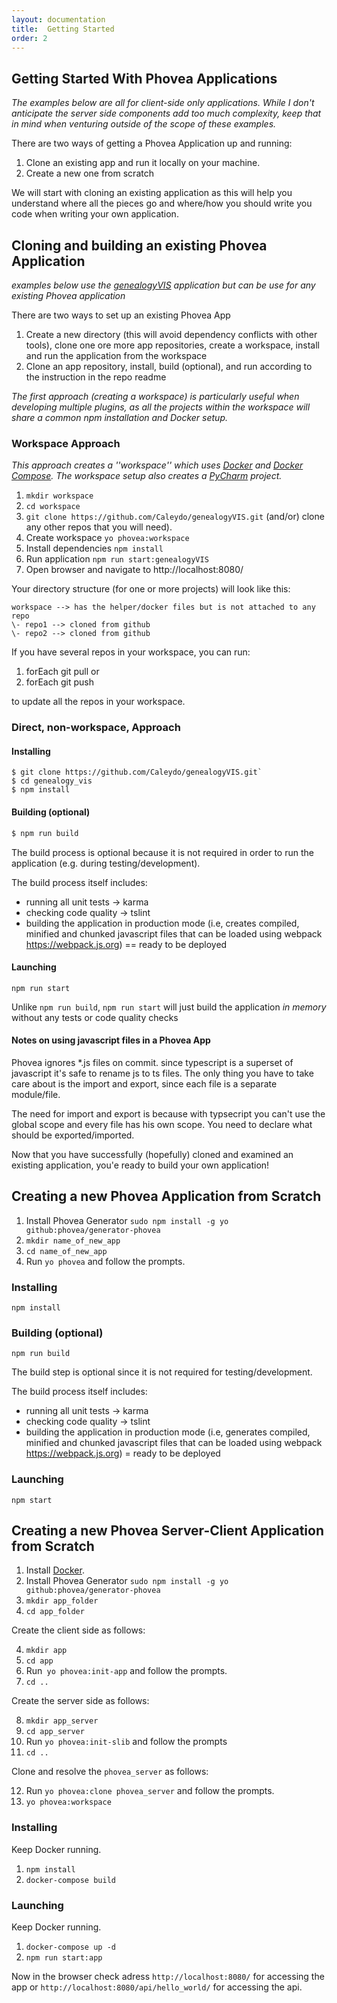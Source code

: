 ```yaml
---
layout: documentation
title:  Getting Started
order: 2
---
```


## Getting Started With Phovea Applications

*The examples below are all for client-side only applications. While I don't anticipate the server side components add too much complexity, keep that in mind when venturing outside of the scope of these examples.*

There are two ways of getting a Phovea Application up and running:

 1. Clone an existing app and run it locally on your machine.
 2. Create a new one from scratch

We will start with cloning an existing application as this will help you understand where all the pieces go and where/how you should write you code when writing your own application.

## Cloning and building an existing Phovea Application

*examples below use the [genealogyVIS](https://github.com/Caleydo/genealogyVIS/) application but can be use for any existing Phovea application*

There are two ways to set up an existing Phovea App

 1. Create a new directory (this will avoid dependency conflicts with other tools), clone  one ore more app repositories, create a workspace, install and run the application from the workspace 
 2. Clone an app repository, install, build (optional), and run according to the instruction in the repo readme 

*The first approach (creating a workspace) is particularly useful when developing multiple plugins, as all the projects within the workspace will share a common npm installation and Docker setup.* 

### Workspace Approach 
*This approach creates a ''workspace'' which uses [Docker](https://www.docker.com/) and [Docker Compose](https://docs.docker.com/compose/). The workspace setup also creates a [PyCharm](https://www.jetbrains.com/pycharm/) project.* 

 1. `mkdir workspace`
 2. `cd workspace`
 3. `git clone https://github.com/Caleydo/genealogyVIS.git` (and/or) clone any other repos that you will need). 
 4. Create workspace `yo phovea:workspace`
 5. Install dependencies `npm install`
 6. Run application `npm run start:genealogyVIS`
 7. Open browser and navigate to http://localhost:8080/

Your directory structure (for one or more projects) will look like this:

```
workspace --> has the helper/docker files but is not attached to any repo
\- repo1 --> cloned from github
\- repo2 --> cloned from github
```

If you have several repos in your workspace, you can run: 

1. forEach git pull or 
2. forEach git push  

to update all the repos in your workspace. 

### Direct, non-workspace, Approach 


#### Installing 

```
$ git clone https://github.com/Caleydo/genealogyVIS.git`
$ cd genealogy_vis
$ npm install
```

#### Building (optional)
```bash
$ npm run build
```

The build process is optional because it is not required in order to run the application (e.g. during testing/development). 


The build process itself includes:
* running all unit tests -> karma
* checking code quality -> tslint
* building the application in production mode (i.e, creates compiled, minified and chunked javascript files that can be loaded using webpack https://webpack.js.org)  == ready to be deployed


#### Launching
`npm run start`

Unlike `npm run build`, `npm run start` will just build the application *in memory* without any tests or code quality checks


#### Notes on using javascript files in a Phovea App

Phovea ignores *.js files on commit. since typescript is a superset of javascript it's safe to rename js to ts files. The only thing you have to take care about is the import and export, since each file is a separate module/file.

The need for import and export is because with typsecript you can't use the global scope and every file has his own scope. You need to declare what should be exported/imported.

Now that you have successfully (hopefully) cloned and examined an existing application, you'e ready to build your own application!

## Creating a new Phovea Application from Scratch

 1. Install Phovea Generator `sudo npm install -g yo github:phovea/generator-phovea`
 2. `mkdir name_of_new_app`
 3. `cd name_of_new_app`
 4. Run `yo phovea` and follow the prompts. 

### Installing

`npm install`

### Building (optional)
`npm run build`

The build step is optional since it is not required for testing/development. 

The build process itself includes:
 * running all unit tests -> karma
 * checking code quality -> tslint
 * building the application in production mode (i.e, generates compiled, minified and chunked javascript files that can be loaded using webpack https://webpack.js.org) = ready to be deployed


### Launching

`npm start`

## Creating a new Phovea Server-Client Application from Scratch

 1. Install [Docker](https://www.docker.com/).
 2. Install Phovea Generator `sudo npm install -g yo github:phovea/generator-phovea`
 2. `mkdir app_folder`
 3. `cd app_folder`
 
Create the client side as follows:

4. `mkdir app`
5. `cd app`
6. Run` yo phovea:init-app` and follow the prompts. 
7. `cd ..`

Create the server side as follows:

8. `mkdir app_server`
9. `cd app_server`
10. Run `yo phovea:init-slib` and follow the prompts
11. `cd ..`

Clone and resolve the `phovea_server` as follows:

12. Run `yo phovea:clone phovea_server` and follow the prompts.
13. `yo phovea:workspace`

### Installing

Keep Docker running.

1. `npm install`
2. `docker-compose build`

### Launching

Keep Docker running.

1. `docker-compose up -d`
2. `npm run start:app`

Now in the browser check adress `http://localhost:8080/` for accessing the app or `http://localhost:8080/api/hello_world/` for accessing the api.






